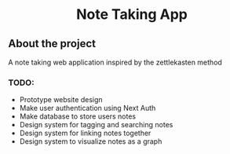 <div align='center'>
	<h1>
		Note Taking App
	</h1>
</div>

<h2> About the project </h2>

<p>A note taking web application inspired by the zettlekasten method</p>

<h3>TODO:</h3>
<ul>
	<li>Prototype website design</li>
	<li>Make user authentication using Next Auth</li>
	<li>Make database to store users notes</li>
	<li>Design system for tagging and searching notes</li>
	<li>Design system for linking notes together</li>
	<li>Design system to visualize notes as a graph</li>
</ul>
